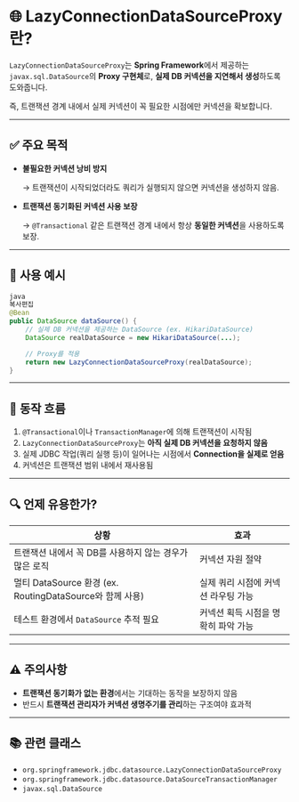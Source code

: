 # 🌐 LazyConnectionDataSourceProxy란?

`LazyConnectionDataSourceProxy`는 **Spring Framework**에서 제공하는 `javax.sql.DataSource`의 **Proxy 구현체**로, **실제 DB 커넥션을 지연해서 생성**하도록 도와줍니다.

즉, 트랜잭션 경계 내에서 실제 커넥션이 꼭 필요한 시점에만 커넥션을 확보합니다.

---

## ✅ 주요 목적

- **불필요한 커넥션 낭비 방지**

  → 트랜잭션이 시작되었더라도 쿼리가 실행되지 않으면 커넥션을 생성하지 않음.

- **트랜잭션 동기화된 커넥션 사용 보장**

  → `@Transactional` 같은 트랜잭션 경계 내에서 항상 **동일한 커넥션**을 사용하도록 보장.


---

## 🔧 사용 예시

```java
java
복사편집
@Bean
public DataSource dataSource() {
    // 실제 DB 커넥션을 제공하는 DataSource (ex. HikariDataSource)
    DataSource realDataSource = new HikariDataSource(...);

    // Proxy를 적용
    return new LazyConnectionDataSourceProxy(realDataSource);
}

```

---

## 🔄 동작 흐름

1. `@Transactional`이나 `TransactionManager`에 의해 트랜잭션이 시작됨
2. `LazyConnectionDataSourceProxy`는 **아직 실제 DB 커넥션을 요청하지 않음**
3. 실제 JDBC 작업(쿼리 실행 등)이 일어나는 시점에서 **Connection을 실제로 얻음**
4. 커넥션은 트랜잭션 범위 내에서 재사용됨

---

## 🔍 언제 유용한가?

| 상황 | 효과 |
| --- | --- |
| 트랜잭션 내에서 꼭 DB를 사용하지 않는 경우가 많은 로직 | 커넥션 자원 절약 |
| 멀티 DataSource 환경 (ex. RoutingDataSource와 함께 사용) | 실제 쿼리 시점에 커넥션 라우팅 가능 |
| 테스트 환경에서 `DataSource` 추적 필요 | 커넥션 획득 시점을 명확히 파악 가능 |

---

## ⚠️ 주의사항

- **트랜잭션 동기화가 없는 환경**에서는 기대하는 동작을 보장하지 않음
- 반드시 **트랜잭션 관리자가 커넥션 생명주기를 관리**하는 구조여야 효과적

---

## 📚 관련 클래스

- `org.springframework.jdbc.datasource.LazyConnectionDataSourceProxy`
- `org.springframework.jdbc.datasource.DataSourceTransactionManager`
- `javax.sql.DataSource`
 